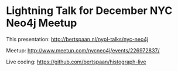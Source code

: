 # Lightning Talk for December NYC Neo4j Meetup

This presentation: http://bertspaan.nl/nypl-talks/nyc-neo4j

Meetup: http://www.meetup.com/nycneo4j/events/226972837/

Live coding: https://github.com/bertspaan/histograph-live    
